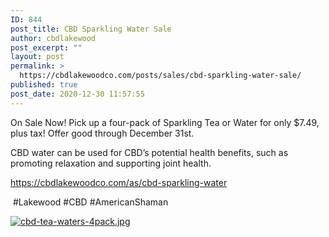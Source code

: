 ```yaml
---
ID: 844
post_title: CBD Sparkling Water Sale
author: cbdlakewood
post_excerpt: ""
layout: post
permalink: >
  https://cbdlakewoodco.com/posts/sales/cbd-sparkling-water-sale/
published: true
post_date: 2020-12-30 11:57:55
---
```

On Sale Now!
Pick up a four-pack of Sparkling Tea or Water for only $7.49, plus tax!
Offer good through December 31st.

CBD water can be used for CBD’s potential health benefits, such as promoting relaxation and supporting joint health.

<a href="https://cbdlakewoodco.com/as/cbd-sparkling-water%20">https://cbdlakewoodco.com/as/cbd-sparkling-water<span>&nbsp;</span>&nbsp;</a>

&nbsp;#Lakewood #CBD #AmericanShaman<span>&nbsp;</span>

<a href="https://cbdlakewoodco.com/wp-content/uploads/2020/12/1609188494118.jpg" title="cbd-tea-waters-4pack.jpg"><img src="https://cbdlakewoodco.com/wp-content/uploads/2020/12/1609188494118.jpg" alt="cbd-tea-waters-4pack.jpg" title="cbd-tea-waters-4pack.jpg"></a>